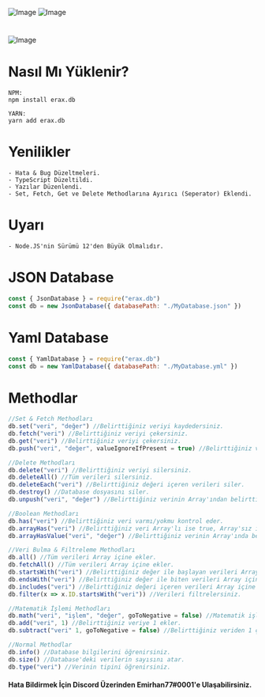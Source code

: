 ![Image](https://img.shields.io/npm/v/erax.db?color=%2351F9C0&label=erax.db) 
![Image](https://img.shields.io/npm/dt/erax.db.svg?color=%2351FC0&maxAge=3600) 
#
![Image](https://nodei.co/npm/erax.db.png?downloads=true&downloadRank=true&stars=true)

# Nasıl Mı Yüklenir?
```npm
NPM:
npm install erax.db

YARN:
yarn add erax.db
```

# Yenilikler
```npm
- Hata & Bug Düzeltmeleri.
- TypeScript Düzeltildi.
- Yazılar Düzenlendi.
- Set, Fetch, Get ve Delete Methodlarına Ayırıcı (Seperator) Eklendi.
```

# Uyarı
```npm
- Node.JS'nin Sürümü 12'den Büyük Olmalıdır.
```

# JSON Database
```js
const { JsonDatabase } = require("erax.db")
const db = new JsonDatabase({ databasePath: "./MyDatabase.json" })
```

# Yaml Database
```js
const { YamlDatabase } = require("erax.db")
const db = new YamlDatabase({ databasePath: "./MyDatabase.yml" })
```

# Methodlar
```js
//Set & Fetch Methodları
db.set("veri", "değer") //Belirttiğiniz veriyi kaydedersiniz.
db.fetch("veri") //Belirttiğiniz veriyi çekersiniz.
db.get("veri") //Belirttiğiniz veriyi çekersiniz.
db.push("veri", "değer", valueIgnoreIfPresent = true) //Belirttiğiniz veriyi Array'lı kaydedersiniz.

//Delete Methodları
db.delete("veri") //Belirttiğiniz veriyi silersiniz.
db.deleteAll() //Tüm verileri silersiniz.
db.deleteEach("veri") //Belirttiğiniz değeri içeren verileri siler.
db.destroy() //Database dosyasını siler.
db.unpush("veri", "değer") //Belirttiğiniz verinin Array'ından belirttiğiniz değeri siler.

//Boolean Methodları
db.has("veri") //Belirttiğiniz veri varmı/yokmu kontrol eder.
db.arrayHas("veri") //Belirttiğiniz veri Array'lı ise true, Array'sız ise false olarak cevap verir.
db.arrayHasValue("veri", "değer") //Belirttiğiniz verinin Array'ında belirttiğiniz değer varmı/yokmu kontrol eder.

//Veri Bulma & Filtreleme Methodları
db.all() //Tüm verileri Array içine ekler.
db.fetchAll() //Tüm verileri Array içine ekler.
db.startsWith("veri") //Belirttiğiniz değer ile başlayan verileri Array içine ekler.
db.endsWith("veri") //Belirttiğiniz değer ile biten verileri Array içine ekler.
db.includes("veri") //Belirttiğiniz değeri içeren verileri Array içine ekler.
db.filter(x => x.ID.startsWith("veri")) //Verileri filtrelersiniz.

//Matematik İşlemi Methodları
db.math("veri", "işlem", "değer", goToNegative = false) //Matematik işlemi yaparak veri kaydedersiniz.
db.add("veri", 1) //Belirttiğiniz veriye 1 ekler.
db.subtract("veri" 1, goToNegative = false) //Belirttiğiniz veriden 1 çıkarır.

//Normal Methodlar
db.info() //Database bilgilerini öğrenirsiniz.
db.size() //Database'deki verilerin sayısını atar.
db.type("veri") //Verinin tipini öğrenirsiniz.
```

#### Hata Bildirmek İçin Discord Üzerinden Emirhan77#0001'e Ulaşabilirsiniz.
